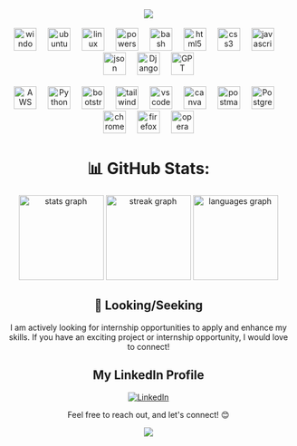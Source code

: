 <div align="center">
 <img src="https://mir-s3-cdn-cf.behance.net/project_modules/max_632/59303763700641.5ab98ff858d38.gif" />
</div>

<div align="center">
  

<div align="center">

<br />

</div>
<div align="center">
  <img src="https://cdn.jsdelivr.net/gh/devicons/devicon@latest/icons/windows11/windows11-original.svg" height="40" alt="windows11 logo" title="Microsoft Windows 7/8/10/11 + Server 2012/2016/2019"  />
  <img width="12" />
  <img src="https://cdn.simpleicons.org/ubuntu/E95420" height="40" alt="ubuntu logo" alt="ubuntu logo" title="Ubuntu, Zorin + andere Distro's" />
  <img width="12" />  
  <img src="https://cdn.jsdelivr.net/gh/devicons/devicon/icons/linux/linux-original.svg" height="40" alt="linux logo" title="Linux UI+CLI/Terminal"  />  
  <img width="12" />
  <img src="https://cdn.jsdelivr.net/gh/devicons/devicon@latest/icons/powershell/powershell-original.svg" height="40" alt="powershell logo" title="Microsoft Windows PowerShell 7"  />
  <img width="12" />
  <img src="https://cdn.simpleicons.org/gnubash/4EAA25" height="40" alt="bash logo" title="Linux Bash (Terminal)" />
  <img width="12" /> 
  <img src="https://cdn.jsdelivr.net/gh/devicons/devicon/icons/html5/html5-original.svg" height="40" alt="html5 logo" title="HTML 5"  />
  <img width="12" />
  <img src="https://cdn.jsdelivr.net/gh/devicons/devicon/icons/css3/css3-original.svg" height="40" alt="css3 logo" title="CSS 3" />
  <img width="12" />  
  <img src="https://cdn.jsdelivr.net/gh/devicons/devicon/icons/javascript/javascript-original.svg" height="40" alt="javascript logo" title="JavaScript" />
  <img width="12" /> 
  <img src="https://cdn.jsdelivr.net/gh/devicons/devicon@latest/icons/json/json-original.svg" height="40" alt="json logo" title="JSON" />
  <img width="12" />
<img src="https://www.djangoproject.com/m/img/logos/django-logo-negative.png" height="40" alt="Django logo" title="Django" />
  <img width="12" /> 
<img src="https://www.edigitalagency.com.au/wp-content/uploads/chatgpt-logo-white-green-background-png.png" height="40" alt="GPT logo" title="GPT" /> 
 <br />
 <br />
<img src="https://upload.wikimedia.org/wikipedia/commons/9/93/Amazon_Web_Services_Logo.svg" height="40" alt="AWS logo" title="Amazon Web Services" />
  <img width="12" /> 
   <img src="https://cdn.jsdelivr.net/gh/devicons/devicon/icons/python/python-original.svg" height="40" alt="Python logo" title="Python" />
 <img width="12" />
  <img src="https://cdn.jsdelivr.net/gh/devicons/devicon/icons/bootstrap/bootstrap-original.svg" height="40" alt="bootstrap logo" title="BootStrap 5"  />
  <img width="12" />
  
  <img src="https://cdn.simpleicons.org/tailwindcss/06B6D4" height="40" alt="tailwindcss logo" title="TailWind" />
  <img width="12" />    
  <img src="https://cdn.jsdelivr.net/gh/devicons/devicon/icons/vscode/vscode-original.svg" height="40" alt="vscode logo" title="VSCode" />
  <img width="12" />
  <img src="https://cdn.jsdelivr.net/gh/devicons/devicon/icons/canva/canva-original.svg" height="40" alt="canva logo" title="Canva" />  <img width="12" />
  <img src="https://cdn.jsdelivr.net/gh/devicons/devicon@latest/icons/postman/postman-original.svg" height="40" alt="postman logo" title="Postman"  />
  <img width="12" />
  <img src="https://cdn.jsdelivr.net/gh/devicons/devicon/icons/postgresql/postgresql-original.svg" height="40" alt="PostgreSQL logo" title="PostgreSQL" />
  <img width="12" />  
  <img src="https://cdn.jsdelivr.net/gh/devicons/devicon/icons/chrome/chrome-original.svg" height="40" alt="chrome logo" title="Google Chrome" />
  <img width="12" />
  <img src="https://cdn.jsdelivr.net/gh/devicons/devicon/icons/firefox/firefox-original.svg" height="40" alt="firefox logo" title="Mozilla Firefox" />
  <img width="12" />
  <img src="https://cdn.jsdelivr.net/gh/devicons/devicon/icons/opera/opera-original.svg" height="40" alt="opera logo" title="Opera Browser" />
  
</div>


<div align="center">
  
# 📊 GitHub Stats:

</div>

<div align="center">
    <img src="https://github-readme-stats.vercel.app/api?username=Lichtmacher777&hide_title=false&hide_rank=false&show_icons=true&include_all_commits=true&count_private=true&disable_animations=false&theme=blue-green&locale=de&hide_border=true&order=1" height="150" alt="stats graph" />
    <img src="https://streak-stats.demolab.com?user=Lichtmacher777&locale=de&mode=daily&theme=blue-green&hide_border=true&border_radius=5&order=3" height="150" alt="streak graph" />
    <img src="https://github-readme-stats.vercel.app/api/top-langs?username=Lichtmacher777&locale=de&hide_title=false&layout=compact&card_width=380&langs_count=5&theme=blue-green&hide_border=true&order=2" height="150" alt="languages graph" />
</div>



<div align="center">

## 🚀 Looking/Seeking



I am actively looking for internship opportunities to apply and enhance my skills. If you have an exciting project or internship opportunity, I would love to connect!

<div align="center">

## My LinkedIn Profile



[![LinkedIn](https://img.shields.io/badge/LinkedIn-Sergii--Ponomarenko-blue?style=flat-square&logo=linkedin)](https://www.linkedin.com/in/sergii-ponomarenko-python/)

Feel free to reach out, and let's connect! 😊

[![](https://visitcount.itsvg.in/api?id=Lichtmacher777&icon=0&color=0)](https://visitcount.itsvg.in)


</div>
